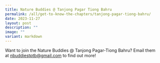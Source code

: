 ```yaml
---
title: Nature Buddies @ Tanjong Pagar Tiong Bahru
permalink: /all/get-to-know-the-chapters/tanjong-pagar-tiong-bahru/
date: 2023-11-27
layout: post
description: ""
image: ""
variant: markdown
---
```

<p>Want to join the Nature Buddies @ Tanjong Pagar-Tiong Bahru? Email them at <a href="mailto:&quot;nbuddiestptb@gmail.com&quot;">nbuddiestptb@gmail.com</a> to find out more!</p>